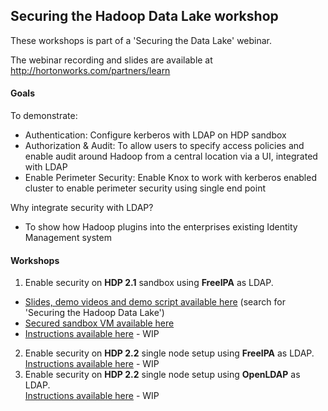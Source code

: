## Securing the Hadoop Data Lake workshop

These workshops is part of a 'Securing the Data Lake' webinar.

The webinar recording and slides are available at http://hortonworks.com/partners/learn

#### Goals 
To demonstrate: 
- Authentication: Configure kerberos with LDAP on HDP sandbox 
- Authorization & Audit: To allow users to specify access policies and enable audit around Hadoop from a central location via a UI, integrated with LDAP
- Enable Perimeter Security: Enable Knox to work with kerberos enabled cluster to enable perimeter security using single end point

Why integrate security with LDAP? 
 - To show how Hadoop plugins into the enterprises existing Identity Management system


#### Workshops

1. Enable security on **HDP 2.1** sandbox using **FreeIPA** as LDAP.
  - [Slides, demo videos and demo script available here](http://hortonworks.com/partners/learn) (search for 'Securing the Hadoop Data Lake')
  - [Secured sandbox VM available here](https://www.dropbox.com/sh/zllryf6s2fvlv6b/AAD62NDmJZ7QFFiZ86Mkz_1Ia?dl=0)
  - [Instructions available here](https://github.com/abajwa-hw/security-workshops/blob/master/Security-workshop-HDP%202_1-seperateIPA.md) - WIP
2. Enable security on **HDP 2.2** single node setup using **FreeIPA** as LDAP.  <br />   [Instructions available here](https://github.com/abajwa-hw/security-workshops/blob/master/Security-workshop-HDP%202_2-seperateIPA.md) - WIP
3. Enable security on **HDP 2.2** single node setup using **OpenLDAP** as LDAP.  <br />   [Instructions available here](https://github.com/abajwa-hw/security-workshops/blob/master/Security-workshop-HDP%202_2-openLDAP.md) - WIP
